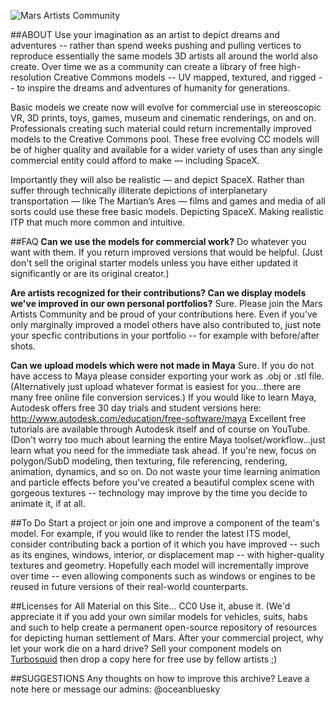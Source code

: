 ![Mars Artists Community](https://cloud.githubusercontent.com/assets/9756546/11696333/baf22850-9e81-11e5-8bfb-c9a452885ef3.png)


##ABOUT
Use your imagination as an artist to depict dreams and adventures -- rather than spend weeks pushing and pulling vertices to reproduce essentially the same models 3D artists all around the world also create. Over time we as a community can create a library of free high-resolution Creative Commons models -- UV mapped, textured, and rigged -- to inspire the dreams and adventures of humanity for generations.  

Basic models we create now will evolve for commercial use in stereoscopic VR, 3D prints, toys, games, museum and cinematic renderings, on and on. Professionals creating such material could return incrementally improved models to the Creative Commons pool. These free evolving CC models will be of higher quality and available for a wider variety of uses than any single commercial entity could afford to make — including SpaceX.

Importantly they will also be realistic — and depict SpaceX. Rather than suffer through technically illiterate depictions of interplanetary transportation — like The Martian’s Ares — films and games and media of all sorts could use these free basic models. Depicting SpaceX. Making realistic ITP that much more common and intuitive. 

##FAQ
**Can we use the models for commercial work?**
Do whatever you want with them. If you return improved versions that would be helpful. (Just don't sell the original starter models unless you have either updated it significantly or are its original creator.)

**Are artists recognized for their contributions? Can we display models we've improved in our own personal portfolios?**
Sure. Please join the Mars Artists Community and be proud of your contributions here. Even if you've only marginally improved a model others have also contributed to, just note your specfic contributions in your portfolio -- for example with before/after shots.

**Can we upload models which were not made in Maya**
Sure. If you do not have access to Maya please consider exporting your work as .obj or .stl file. (Alternatively just upload whatever format is easiest for you...there are many free online file conversion services.) If you would like to learn Maya, Autodesk offers free 30 day trials and student versions here: http://www.autodesk.com/education/free-software/maya Excellent free tutorials are available through Autodesk itself and of course on YouTube. (Don't worry too much about learning the entire Maya toolset/workflow...just learn what you need for the immediate task ahead. If you're new, focus on polygon/SubD modeling, then texturing, file referencing, rendering, animation, dynamics, and so on. Do not waste your time learning animation and particle effects before you've created a beautiful complex scene with gorgeous textures -- technology may improve by the time you decide to animate it, if at all.

##To Do
Start a project or join one and improve a component of the team's model. For example, if you would like to render the latest ITS model, consider contributing back a portion of it which you have improved -- such as its engines, windows, interior, or displacement map -- with higher-quality textures and geometry. Hopefully each model will incrementally improve over time -- even allowing components such as windows or engines to be reused in future versions of their real-world counterparts.

##Licenses for All Material on this Site...
CC0 Use it, abuse it. (We'd appreciate it if you add your own similar models for vehicles, suits, habs and such to help create a permanent open-source repository of resources for depicting human settlement of Mars. After your commercial project, why let your work die on a hard drive? Sell your component models on [Turbosquid](http://turbosquid.com) then drop a copy here for free use by fellow artists ;)

##SUGGESTIONS
Any thoughts on how to improve this archive? Leave a note here or message our admins:
@oceanbluesky 
